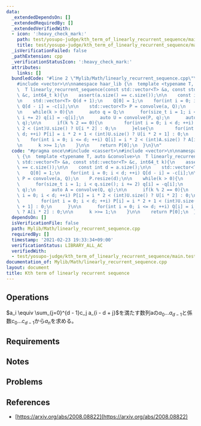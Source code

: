 ```yaml
---
data:
  _extendedDependsOn: []
  _extendedRequiredBy: []
  _extendedVerifiedWith:
  - icon: ':heavy_check_mark:'
    path: test/yosupo-judge/kth_term_of_linearly_recurrent_sequence/main.test.cpp
    title: test/yosupo-judge/kth_term_of_linearly_recurrent_sequence/main.test.cpp
  _isVerificationFailed: false
  _pathExtension: cpp
  _verificationStatusIcon: ':heavy_check_mark:'
  attributes:
    links: []
  bundledCode: "#line 2 \"Mylib/Math/linearly_recurrent_sequence.cpp\"\n#include <cassert>\n\
    #include <vector>\n\nnamespace haar_lib {\n  template <typename T, auto &convolve>\n\
    \  T linearly_recurrent_sequence(const std::vector<T> &a, const std::vector<T>\
    \ &c, int64_t k){\n    assert(a.size() == c.size());\n\n    const int d = a.size();\n\
    \n    std::vector<T> Q(d + 1);\n    Q[0] = 1;\n    for(int i = 0; i < d; ++i)\
    \ Q[d - i] = -c[i];\n\n    std::vector<T> P = convolve(a, Q);\n    P.resize(d);\n\
    \n    while(k > 0){\n      auto q = Q;\n      for(size_t i = 1; i < q.size();\
    \ i += 2) q[i] = -q[i];\n      auto U = convolve(P, q);\n      auto A = convolve(Q,\
    \ q);\n\n      if(k % 2 == 0){\n        for(int i = 0; i < d; ++i) P[i] = i *\
    \ 2 < (int)U.size() ? U[i * 2] : 0;\n      }else{\n        for(int i = 0; i <\
    \ d; ++i) P[i] = i * 2 + 1 < (int)U.size() ? U[i * 2 + 1] : 0;\n      }\n\n  \
    \    for(int i = 0; i <= d; ++i) Q[i] = i * 2 < (int)A.size() ? A[i * 2] : 0;\n\
    \n      k >>= 1;\n    }\n\n    return P[0];\n  }\n}\n"
  code: "#pragma once\n#include <cassert>\n#include <vector>\n\nnamespace haar_lib\
    \ {\n  template <typename T, auto &convolve>\n  T linearly_recurrent_sequence(const\
    \ std::vector<T> &a, const std::vector<T> &c, int64_t k){\n    assert(a.size()\
    \ == c.size());\n\n    const int d = a.size();\n\n    std::vector<T> Q(d + 1);\n\
    \    Q[0] = 1;\n    for(int i = 0; i < d; ++i) Q[d - i] = -c[i];\n\n    std::vector<T>\
    \ P = convolve(a, Q);\n    P.resize(d);\n\n    while(k > 0){\n      auto q = Q;\n\
    \      for(size_t i = 1; i < q.size(); i += 2) q[i] = -q[i];\n      auto U = convolve(P,\
    \ q);\n      auto A = convolve(Q, q);\n\n      if(k % 2 == 0){\n        for(int\
    \ i = 0; i < d; ++i) P[i] = i * 2 < (int)U.size() ? U[i * 2] : 0;\n      }else{\n\
    \        for(int i = 0; i < d; ++i) P[i] = i * 2 + 1 < (int)U.size() ? U[i * 2\
    \ + 1] : 0;\n      }\n\n      for(int i = 0; i <= d; ++i) Q[i] = i * 2 < (int)A.size()\
    \ ? A[i * 2] : 0;\n\n      k >>= 1;\n    }\n\n    return P[0];\n  }\n}\n"
  dependsOn: []
  isVerificationFile: false
  path: Mylib/Math/linearly_recurrent_sequence.cpp
  requiredBy: []
  timestamp: '2021-02-23 19:33:34+09:00'
  verificationStatus: LIBRARY_ALL_AC
  verifiedWith:
  - test/yosupo-judge/kth_term_of_linearly_recurrent_sequence/main.test.cpp
documentation_of: Mylib/Math/linearly_recurrent_sequence.cpp
layout: document
title: Kth term of linearly recurrent sequence
---
```


## Operations

$a_i \equiv \sum_{j=0}^{d - 1}c_j a_{i - d + j}$を満たす数列aの$a_0 \ldots a_{d-1}$と係数$c_0 \ldots c_{d-1}$から$a_n$を求める。

## Requirements

## Notes

## Problems

## References

- [https://arxiv.org/abs/2008.08822](https://arxiv.org/abs/2008.08822)
